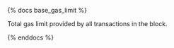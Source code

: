 {% docs base_gas_limit %}

Total gas limit provided by all transactions in the block.

{% enddocs %}